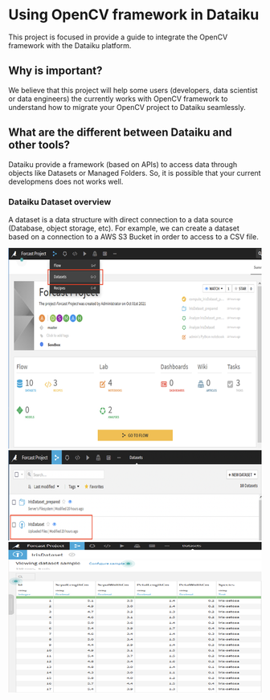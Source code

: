 # Using OpenCV framework in Dataiku

This project is focused in provide a guide to integrate the OpenCV framework with the Dataiku platform. 

## Why is important?

We believe that this project will help some users (developers, data scientist or data engineers) the currently works with OpenCV framework to understand how to migrate your OpenCV project to Dataiku seamlessly.

## What are the different between Dataiku and other tools?

Dataiku provide a framework (based on APIs) to access data through objects like Datasets or Managed Folders. So, it is possible that your current developmens does not works well.

### Dataiku Dataset overview

A dataset is a data structure with direct connection to a data source (Database, object storage, etc). For example, we can create a dataset based on a connection to a AWS S3 Bucket in order to access to a CSV file.

<img src="/images/dataiku-dataset-1.png?raw=true" width="600" height="400" alt="Dataset section"/>

<img src="/images/dataiku-dataset-2.png?raw=true" width="600" height="180" alt="Dataset list"/>

<img src="/images/dataiku-dataset-3.png?raw=true" width="600" height="300" alt="Dataset example"/>

